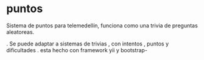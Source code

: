 # puntos
Sistema de puntos para telemedellín, funciona como una trivia de preguntas aleatoreas.

. Se puede adaptar a sistemas de trivias , con intentos , puntos y dificultades
. esta hecho con framework yii y bootstrap-


